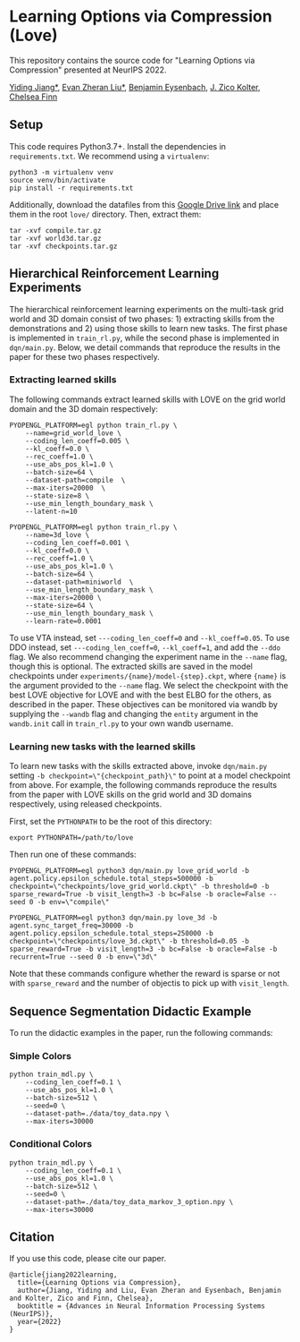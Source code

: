 # Learning Options via Compression (Love)
This repository contains the source code for "Learning Options via Compression"
presented at NeurIPS 2022.

[Yiding Jiang\*](https://yidingjiang.github.io/), [Evan Zheran Liu\*](https://cs.stanford.edu/~evanliu/), [Benjamin Eysenbach](https://ben-eysenbach.github.io/), [J. Zico Kolter](https://zicokolter.com/), [Chelsea Finn](https://ai.stanford.edu/~cbfinn/)

## Setup

This code requires Python3.7+. Install the dependencies in `requirements.txt`. We recommend using a `virtualenv`:

```
python3 -m virtualenv venv
source venv/bin/activate
pip install -r requirements.txt
```

Additionally, download the datafiles from this [Google Drive link](https://drive.google.com/file/d/1XhAxPoNOFKkbJ1pYMt8voxXkKqQhC-9w/view) and place them in the root `love/` directory. Then, extract them:

```
tar -xvf compile.tar.gz
tar -xvf world3d.tar.gz
tar -xvf checkpoints.tar.gz
```

## Hierarchical Reinforcement Learning Experiments

The hierarchical reinforcement learning experiments on the multi-task grid
world and 3D domain consist of two phases: 1) extracting skills from the
demonstrations and 2) using those skills to learn new tasks.
The first phase is implemented in `train_rl.py`, while the second phase is
implemented in `dqn/main.py`.
Below, we detail commands that reproduce the results in the paper for these two
phases respectively.

### Extracting learned skills

The following commands extract learned skills with LOVE on the grid world
domain and the 3D domain respectively:

```
PYOPENGL_PLATFORM=egl python train_rl.py \
    --name=grid_world_love \
    --coding_len_coeff=0.005 \
    --kl_coeff=0.0 \
    --rec_coeff=1.0 \
    --use_abs_pos_kl=1.0 \
    --batch-size=64 \
    --dataset-path=compile  \
    --max-iters=20000  \
    --state-size=8 \
    --use_min_length_boundary_mask \
    --latent-n=10
```

```
PYOPENGL_PLATFORM=egl python train_rl.py \
    --name=3d_love \
    --coding_len_coeff=0.001 \
    --kl_coeff=0.0 \
    --rec_coeff=1.0 \
    --use_abs_pos_kl=1.0 \
    --batch-size=64 \
    --dataset-path=miniworld  \
    --use_min_length_boundary_mask \
    --max-iters=20000 \
    --state-size=64 \
    --use_min_length_boundary_mask \
    --learn-rate=0.0001
```

To use VTA instead, set `---coding_len_coeff=0` and `--kl_coeff=0.05`.
To use DDO instead, set `---coding_len_coeff=0`, `--kl_coeff=1`, and add the
`--ddo` flag.
We also recommend changing the experiment name in the `--name` flag, though
this is optional.
The extracted skills are saved in the model checkpoints under
`experiments/{name}/model-{step}.ckpt`, where `{name}` is the argument provided to the `--name` flag.
We select the checkpoint with the best LOVE objective for LOVE and with the
best ELBO for the others, as described in the paper.
These objectives can be monitored via wandb by supplying the `--wandb` flag and
changing the `entity` argument in the `wandb.init` call in `train_rl.py` to
your own wandb username.

### Learning new tasks with the learned skills

To learn new tasks with the skills extracted above, invoke `dqn/main.py`
setting `-b checkpoint=\"{checkpoint_path}\"` to point at a model checkpoint
from above. For example, the following commands reproduce the results from the
paper with LOVE skills on the grid world and 3D domains respectively, using
released checkpoints.

First, set the `PYTHONPATH` to be the root of this directory:

```
export PYTHONPATH=/path/to/love
```

Then run one of these commands:

```
PYOPENGL_PLATFORM=egl python3 dqn/main.py love_grid_world -b agent.policy.epsilon_schedule.total_steps=500000 -b checkpoint=\"checkpoints/love_grid_world.ckpt\" -b threshold=0 -b sparse_reward=True -b visit_length=3 -b bc=False -b oracle=False --seed 0 -b env=\"compile\"
```

```
PYOPENGL_PLATFORM=egl python3 dqn/main.py love_3d -b agent.sync_target_freq=30000 -b agent.policy.epsilon_schedule.total_steps=250000 -b checkpoint=\"checkpoints/love_3d.ckpt\" -b threshold=0.05 -b sparse_reward=True -b visit_length=3 -b bc=False -b oracle=False -b recurrent=True --seed 0 -b env=\"3d\"
```

Note that these commands configure whether the reward is sparse or not with
`sparse_reward` and the number of objectis to pick up with `visit_length`.


## Sequence Segmentation Didactic Example

To run the didactic examples in the paper, run the following commands:

### Simple Colors
```
python train_mdl.py \
    --coding_len_coeff=0.1 \
    --use_abs_pos_kl=1.0 \
    --batch-size=512 \
    --seed=0 \
    --dataset-path=./data/toy_data.npy \
    --max-iters=30000 
```

### Conditional Colors
```
python train_mdl.py \
    --coding_len_coeff=0.1 \
    --use_abs_pos_kl=1.0 \
    --batch-size=512 \
    --seed=0 \
    --dataset-path=./data/toy_data_markov_3_option.npy \
    --max-iters=30000 
```

## Citation

If you use this code, please cite our paper.

```
@article{jiang2022learning,
  title={Learning Options via Compression},
  author={Jiang, Yiding and Liu, Evan Zheran and Eysenbach, Benjamin and Kolter, Zico and Finn, Chelsea},
  booktitle = {Advances in Neural Information Processing Systems (NeurIPS)},
  year={2022}
}
```
